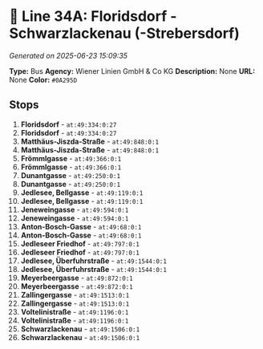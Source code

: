 # 🚌 Line 34A: Floridsdorf - Schwarzlackenau (-Strebersdorf)

*Generated on 2025-06-23 15:09:35*

**Type:** Bus
**Agency:** Wiener Linien GmbH & Co KG
**Description:** None
**URL:** None
**Color:** `#0A295D`

## Stops

1. **Floridsdorf** - `at:49:334:0:27`
2. **Floridsdorf** - `at:49:334:0:27`
3. **Matthäus-Jiszda-Straße** - `at:49:848:0:1`
4. **Matthäus-Jiszda-Straße** - `at:49:848:0:1`
5. **Frömmlgasse** - `at:49:366:0:1`
6. **Frömmlgasse** - `at:49:366:0:1`
7. **Dunantgasse** - `at:49:250:0:1`
8. **Dunantgasse** - `at:49:250:0:1`
9. **Jedlesee, Bellgasse** - `at:49:119:0:1`
10. **Jedlesee, Bellgasse** - `at:49:119:0:1`
11. **Jeneweingasse** - `at:49:594:0:1`
12. **Jeneweingasse** - `at:49:594:0:1`
13. **Anton-Bosch-Gasse** - `at:49:68:0:1`
14. **Anton-Bosch-Gasse** - `at:49:68:0:1`
15. **Jedleseer Friedhof** - `at:49:797:0:1`
16. **Jedleseer Friedhof** - `at:49:797:0:1`
17. **Jedlesee, Überfuhrstraße** - `at:49:1544:0:1`
18. **Jedlesee, Überfuhrstraße** - `at:49:1544:0:1`
19. **Meyerbeergasse** - `at:49:872:0:1`
20. **Meyerbeergasse** - `at:49:872:0:1`
21. **Zallingergasse** - `at:49:1513:0:1`
22. **Zallingergasse** - `at:49:1513:0:1`
23. **Voltelinistraße** - `at:49:1196:0:1`
24. **Voltelinistraße** - `at:49:1196:0:1`
25. **Schwarzlackenau** - `at:49:1506:0:1`
26. **Schwarzlackenau** - `at:49:1506:0:1`